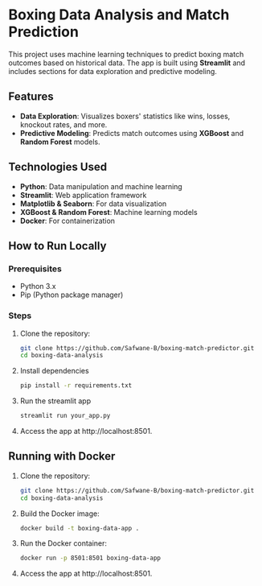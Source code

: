 # Boxing Data Analysis and Match Prediction

This project uses machine learning techniques to predict boxing match outcomes based on historical data. The app is built using **Streamlit** and includes sections for data exploration and predictive modeling.

## Features

- **Data Exploration**: Visualizes boxers' statistics like wins, losses, knockout rates, and more.
- **Predictive Modeling**: Predicts match outcomes using **XGBoost** and **Random Forest** models.

## Technologies Used

- **Python**: Data manipulation and machine learning
- **Streamlit**: Web application framework
- **Matplotlib & Seaborn**: For data visualization
- **XGBoost & Random Forest**: Machine learning models
- **Docker**: For containerization

## How to Run Locally

### Prerequisites

- Python 3.x
- Pip (Python package manager)

### Steps

1. Clone the repository:

   ```bash
   git clone https://github.com/Safwane-B/boxing-match-predictor.git
   cd boxing-data-analysis

2. Install dependencies

   ```bash
   pip install -r requirements.txt

3. Run the streamlit app
   
   ```bash
   streamlit run your_app.py

5. Access the app at http://localhost:8501.



## Running with Docker

1. Clone the repository:
   
   ```bash
   git clone https://github.com/Safwane-B/boxing-match-predictor.git
   cd boxing-data-analysis

3. Build the Docker image:

   ```bash
   docker build -t boxing-data-app .

4. Run the Docker container:

   ```bash
   docker run -p 8501:8501 boxing-data-app

5. Access the app at http://localhost:8501.





